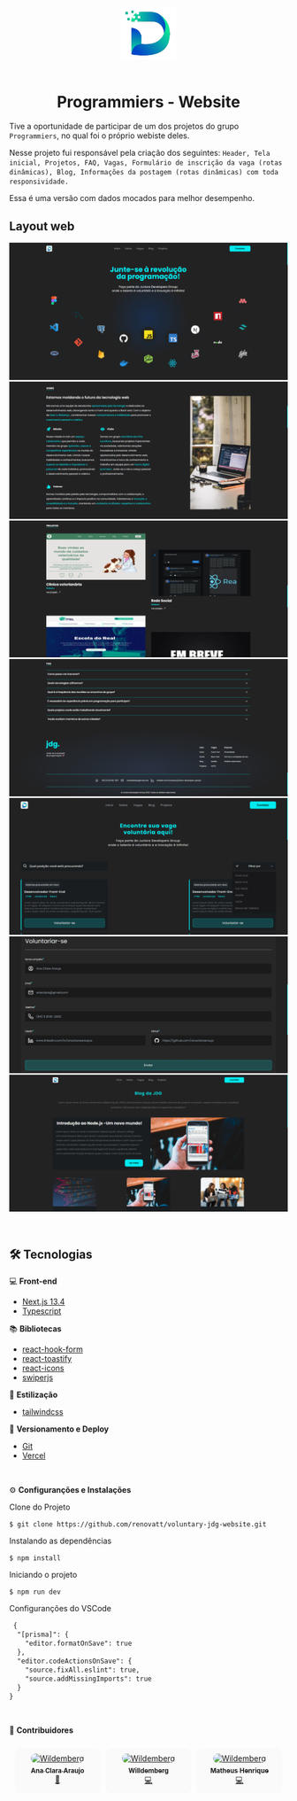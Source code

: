 <div align='center'>
<img src="./public/jdg.png" width="100px"/>
<br/> <br/>
<h1>Programmiers - Website</h1> 
</div>


Tive a oportunidade de participar de um dos projetos do grupo ``Programmiers``, no qual foi o próprio webiste deles.

Nesse projeto fui responsável pela criação dos seguintes: ``Header, Tela inicial, Projetos, FAQ, Vagas, Formulário de inscrição da vaga (rotas dinâmicas), Blog, Informações da postagem (rotas dinâmicas) com toda responsividade.``

Essa é uma versão com dados mocados para melhor desempenho.

## Layout web
![Web 1](./public/web-1.png) 
![Web 2](./public/web-2.png)
![Web 3](./public/web-3.png)
![Web 4](./public/web-4.png)
![Web 5](./public/web-5.png)
![Web 6](./public/web-6.png)
![Web 7](./public/web-7.png)

<br>

## 🛠️ Tecnologias

💻 **Front-end**
- [Next.js 13.4](https://nextjs.org)
- [Typescript](https://www.typescriptlang.org)

📚 **Bibliotecas**
- [react-hook-form](https://react-hook-form.com/)
- [react-toastify](https://www.npmjs.com/package/react-toastify)
- [react-icons](https://react-icons.github.io/react-icons/)
- [swiperjs](https://swiperjs.com/demos)

🎨 **Estilização**
- [tailwindcss](https://tailwindcss.com/docs/installation)

🔋 **Versionamento e Deploy**
- [Git](https://git-scm.com)
- [Vercel](https://vercel.com/)

<br>

⚙️ **Configuranções e Instalações**

Clone do Projeto

    $ git clone https://github.com/renovatt/voluntary-jdg-website.git

Instalando as dependências

    $ npm install

Iniciando o projeto

    $ npm run dev

Configuranções do VSCode

     {
      "[prisma]": {
        "editor.formatOnSave": true
      },
      "editor.codeActionsOnSave": {
        "source.fixAll.eslint": true,
        "source.addMissingImports": true
      }
    }

<br>

🤝 **Contribuidores**

<table style="border-collapse: separate; border-spacing: 10px;">
  <tbody>
    <tr>
      <td align="center" valign="top" width="14.28%" style="border-radius: 10px; padding: 10px; background-color: #fafafa;">
          <a href="https://github.com/anaclaraaraujo">
            <img src="https://avatars.githubusercontent.com/u/72226706?v=4" width="100px;" style="border-radius: 50px;" alt="Wildemberg "/><br />
            <sub><b>Ana Clara Araujo</b></sub>
          </a>
          <br />
          <a href="#Design" title="Design">🎨</a>
        </td>
      <td align="center" valign="top" width="14.28%" style="border-radius: 10px; padding: 10px; background-color: #fafafa;">
          <a href="https://github.com/renovatt">
            <img src="https://avatars.githubusercontent.com/u/94547135?v=4" width="100px;" style="border-radius: 50px;" alt="Wildemberg "/><br />
            <sub><b>Willdemberg</b></sub>
          </a>
          <br />
          <a href="#Code" title="Code">💻</a>
        </td>
      <td align="center" valign="top" width="14.28%" style="border-radius: 10px; padding: 10px; background-color: #fafafa;">
          <a href="https://github.com/matheusOliv23">
            <img src="https://avatars.githubusercontent.com/u/78116908?v=4" width="100px;" style="border-radius: 50px;" alt="Wildemberg "/><br />
            <sub><b>Matheus Henrique</b></sub>
          </a>
          <br />
          <a href="#Code" title="Code">💻</a>
        </td>
    </tr>
  </tbody>
</table>